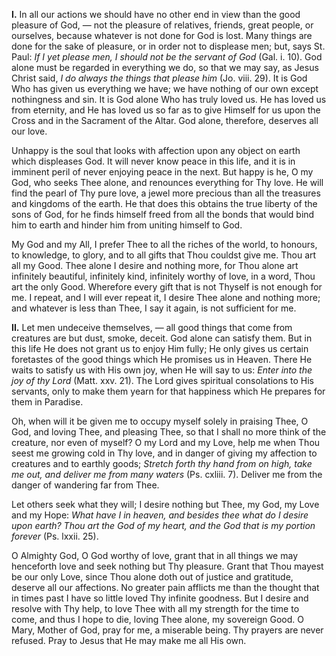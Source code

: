 
**I\.** In all our actions we should have no other end in view than the good pleasure of God, — not the pleasure of relatives, friends, great people, or ourselves, because whatever is not done for God is lost. Many things are done for the sake of pleasure, or in order not to displease men; but, says St. Paul: *If I yet please men, I should not be the servant of God* (Gal. i. 10). God alone must be regarded in everything we do, so that we may say, as Jesus Christ said, *I do always the things that please him* (Jo. viii. 29). It is God Who has given us everything we have; we have nothing of our own except nothingness and sin. It is God alone Who has truly loved us. He has loved us from eternity, and He has loved us so far as to give Himself for us upon the Cross and in the Sacrament of the Altar. God alone, therefore, deserves all our love.

Unhappy is the soul that looks with affection upon any object on earth which displeases God. It will never know peace in this life, and it is in imminent peril of never enjoying peace in the next. But happy is he, O my God, who seeks Thee alone, and renounces everything for Thy love. He will find the pearl of Thy pure love, a jewel more precious than all the treasures and kingdoms of the earth. He that does this obtains the true liberty of the sons of God, for he finds himself freed from all the bonds that would bind him to earth and hinder him from uniting himself to God.

My God and my All, I prefer Thee to all the riches of the world, to honours, to knowledge, to glory, and to all gifts that Thou couldst give me. Thou art all my Good. Thee alone I desire and nothing more, for Thou alone art infinitely beautiful, infinitely kind, infinitely worthy of love, in a word, Thou art the only Good. Wherefore every gift that is not Thyself is not enough for me. I repeat, and I will ever repeat it, I desire Thee alone and nothing more; and whatever is less than Thee, I say it again, is not sufficient for me.

**II\.** Let men undeceive themselves, — all good things that come from creatures are but dust, smoke, deceit. God alone can satisfy them. But in this life He does not grant us to enjoy Him fully; He only gives us certain foretastes of the good things which He promises us in Heaven. There He waits to satisfy us with His own joy, when He will say to us: *Enter into the joy of thy Lord* (Matt. xxv. 21). The Lord gives spiritual consolations to His servants, only to make them yearn for that happiness which He prepares for them in Paradise.

Oh, when will it be given me to occupy myself solely in praising Thee, O God, and loving Thee, and pleasing Thee, so that I shall no more think of the creature, nor even of myself? O my Lord and my Love, help me when Thou seest me growing cold in Thy love, and in danger of giving my affection to creatures and to earthly goods; *Stretch forth thy hand from on high, take me out, and deliver me from many waters* (Ps. cxliii. 7). Deliver me from the danger of wandering far from Thee.

Let others seek what they will; I desire nothing but Thee, my God, my Love and my Hope: *What have I in heaven, and besides thee what do I desire upon earth? Thou art the God of my heart, and the God that is my portion forever* (Ps. lxxii. 25).

O Almighty God, O God worthy of love, grant that in all things we may henceforth love and seek nothing but Thy pleasure. Grant that Thou mayest be our only Love, since Thou alone doth out of justice and gratitude, deserve all our affections. No greater pain afflicts me than the thought that in times past I have so little loved Thy infinite goodness. But I desire and resolve with Thy help, to love Thee with all my strength for the time to come, and thus I hope to die, loving Thee alone, my sovereign Good. O Mary, Mother of God, pray for me, a miserable being. Thy prayers are never refused. Pray to Jesus that He may make me all His own.

